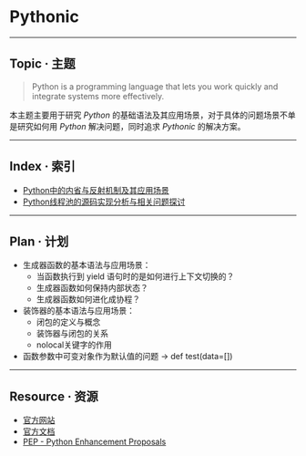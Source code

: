 # Pythonic

-------------------------------------------------------
## Topic · 主题

> Python is a programming language that lets you work quickly and integrate systems more effectively.

本主题主要用于研究 *Python* 的基础语法及其应用场景，对于具体的问题场景不单是研究如何用 *Python* 解决问题，同时追求 *Pythonic* 的解决方案。

-------------------------------------------------------
## Index · 索引
* [Python中的内省与反射机制及其应用场景](./Python中的内省与反射机制及其应用场景/Python中的内省与反射机制及其应用场景.md)
* [Python线程池的源码实现分析与相关问题探讨](./Python线程池的源码实现分析与相关问题探讨/Python线程池的源码实现分析与相关问题探讨.md)

-------------------------------------------------------
## Plan · 计划
* 生成器函数的基本语法与应用场景： 
  * 当函数执行到 yield 语句时的是如何进行上下文切换的？
  * 生成器函数如何保持内部状态？
  * 生成器函数如何进化成协程？
* 装饰器的基本语法与应用场景：
  * 闭包的定义与概念 
  * 装饰器与闭包的关系
  * nolocal关键字的作用
* 函数参数中可变对象作为默认值的问题 -> def test(data=[])

-------------------------------------------------------
## Resource · 资源
* [官方网站](https://www.python.org/)
* [官方文档](https://www.python.org/doc/)
* [PEP - Python Enhancement Proposals](https://peps.python.org/pep-0000/)